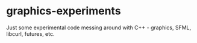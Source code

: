# graphics-experiments

Just some experimental code messing around with C++ - graphics, SFML, libcurl, futures, etc.
